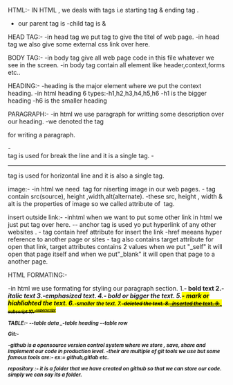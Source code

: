 HTML:-
IN HTML , we deals with tags i.e starting tag & ending tag .
- our parent tag is <html></html>
-child tag is <head></head> & <body></body>


HEAD TAG:-
-in head tag we put <titel> tag to give the titel of web page.
-in head tag we also give some external css link over here.


BODY TAG:-
-in body tag give all web page code in this file whatever we see in the screen.
-in body tag contain all element like header,context,forms etc..

HEADING:-
-heading is the major element where we put the context heading.
-in html heading 6 types:-h1,h2,h3,h4,h5,h6
-h1 is the bigger heading
-h6 is the smaller heading

PARAGRAPH:-
-in html we use paragraph for writting some description over our heading.
-we denoted the tag <p></p> for writing a paragraph.

-<br> tag is used for break the line and it is a single tag.
-<hr> tag is used for horizontal line and it is also a single tag.

image:-
-in html we need <img> tag for niserting image in our web pages.
-<img> tag contain src(source), height ,width,alt(alternate).
-these src, height , width & alt is the properties of image so we called attribute of <img> tag.

insert outside link:-
-inhtml when we want to put some other link in html we just put <a> tag over here.
-<a>- anchor tag is used yo put hyperlink of any other websites .
-<a> tag contain href attribute for insert the link 
-href meeans  hyper reference to another page or sites
-<a> tag also contains target attribute for open that link, target attributes contains 2 values when we put "_self" it will open that page itself and when we put"_blank" it will open that page to a another page.


HTML FORMATING:-

-in html we use formating for styling our paragraph section.
1.<b>- bold text
2.<i>-italic text
3.<em>-emphasized text.
4.<strong>- bold or bigger the text.
5.<mark>- mark or highlighted the text.
6.<small>-smaller the text.
7.<del>-deleted the text.
8.<ins>-inserted the text.
9.<sub>-subscript
10.<sup>-superscript


TABLE:-
-<td>-table data
_<th>-table heading
-<tr>-table row

Git:-

-github is a opensource version control system where we store , save, share and implement our code in production level.
-their are multiple of git tools we use but some famous tools are:-
ex:= github,gitlab etc.

repository :- it is a folder that we have created on github so that we can store our code. simply we can say its a folder.
